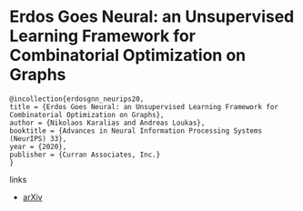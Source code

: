 # Erdos Goes Neural: an Unsupervised Learning Framework for Combinatorial Optimization on Graphs

```
@incollection{erdosgnn_neurips20,
title = {Erdos Goes Neural: an Unsupervised Learning Framework for Combinatorial Optimization on Graphs},
author = {Nikolaos Karalias and Andreas Loukas},
booktitle = {Advances in Neural Information Processing Systems (NeurIPS) 33},
year = {2020},
publisher = {Curran Associates, Inc.}
}
```

links
- [arXiv](https://arxiv.org/abs/2006.10643)
